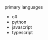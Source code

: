 <!DOCTYPE html>
<html lang="en">
<html>
  <head>
    <meta charset="UTF-8">
    <meta name="viewport" content "width=device.width, initial scale=1, maximum-scale=1">
  </head>
  <body>
 <p>primary languages</p>
  <ul>
    <li>c#</li>
    <li>python</li>
    <li>javascript</li>
    <li>typescript</li>

  </ul>
  
    
  </body>
</html>

